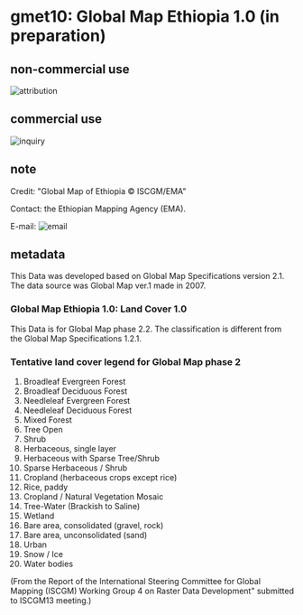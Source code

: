 # gmet10: Global Map Ethiopia 1.0 (in preparation)
## non-commercial use
![attribution](https://globalmaps.github.io/globalmaps/attribution.png)
## commercial use
![inquiry](https://globalmaps.github.io/globalmaps/inquiry.png)

## note
Credit: "Global Map of Ethiopia © ISCGM/EMA"

Contact: the Ethiopian Mapping Agency (EMA).

E-mail: ![email](https://www.iscgm.org/gmd/images/email/ethiopia.png)

## metadata
This Data was developed based on Global Map Specifications version 2.1. The data source was Global Map ver.1 made in 2007.

### Global Map Ethiopia 1.0: Land Cover 1.0

This Data is for Global Map phase 2.2. The classification is different from the Global Map Specifications 1.2.1.

### Tentative land cover legend for Global Map phase 2
1.  Broadleaf Evergreen Forest		
2.  Broadleaf Deciduous Forest		
3.  Needleleaf Evergreen Forest		
4.  Needleleaf Deciduous Forest		
5.  Mixed Forest				
6.  Tree Open				
7.  Shrub				
8.  Herbaceous, single layer			
9.  Herbaceous with Sparse Tree/Shrub	
10.  Sparse Herbaceous / Shrub		
11.  Cropland (herbaceous crops except rice)	
12.  Rice, paddy				
13.  Cropland / Natural Vegetation Mosaic	
14.  Tree-Water (Brackish to Saline)		
15.  Wetland				
16.  Bare area, consolidated (gravel, rock)	
17.  Bare area, unconsolidated (sand)		
18.  Urban				
19.  Snow / Ice				
20.  Water bodies

(From the Report of the International Steering Committee for Global Mapping (ISCGM) Working Group 4 on Raster Data Development" submitted to ISCGM13 meeting.)


